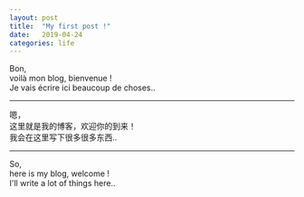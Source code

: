 ```yaml
---
layout: post
title:  "My first post !"
date:   2019-04-24
categories: life
---
```

Bon,<br>
voilà mon blog, bienvenue !<br>
Je vais écrire ici beaucoup de choses..

----------
嗯，<br>
这里就是我的博客，欢迎你的到来！<br>
我会在这里写下很多很多东西..

----------
So,<br>
here is my blog, welcome !<br>
I'll write a lot of things here..


